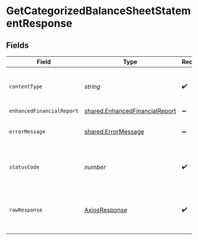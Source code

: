 # GetCategorizedBalanceSheetStatementResponse


## Fields

| Field                                                                                   | Type                                                                                    | Required                                                                                | Description                                                                             |
| --------------------------------------------------------------------------------------- | --------------------------------------------------------------------------------------- | --------------------------------------------------------------------------------------- | --------------------------------------------------------------------------------------- |
| `contentType`                                                                           | *string*                                                                                | :heavy_check_mark:                                                                      | HTTP response content type for this operation                                           |
| `enhancedFinancialReport`                                                               | [shared.EnhancedFinancialReport](../../../sdk/models/shared/enhancedfinancialreport.md) | :heavy_minus_sign:                                                                      | OK                                                                                      |
| `errorMessage`                                                                          | [shared.ErrorMessage](../../../sdk/models/shared/errormessage.md)                       | :heavy_minus_sign:                                                                      | The request made is not valid.                                                          |
| `statusCode`                                                                            | *number*                                                                                | :heavy_check_mark:                                                                      | HTTP response status code for this operation                                            |
| `rawResponse`                                                                           | [AxiosResponse](https://axios-http.com/docs/res_schema)                                 | :heavy_check_mark:                                                                      | Raw HTTP response; suitable for custom response parsing                                 |